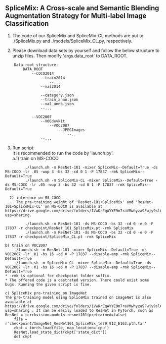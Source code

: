 ## SpliceMix: A Cross-scale and Semantic Blending Augmentation Strategy for Multi-label Image Classification

1. The code of our SpliceMix and SpliceMix-CL methods are put to ./SpliceMix.py and ./models/SpliceMix_CL.py, respectively.

2. Please download data sets by yourself and follow the below structure to unzip files. Then modify 'args.data_root' to DATA_ROOT.
```
    Data root structure:
        DATA_ROOT
            --COCO2014
                --train2014
                    --...
                --val2014
                    --...
                --category.json
                --train_anno.json
                --val_anno.json
                --...

            --VOC2007
                --VOCdevkit
                    --VOC2007
                        --JPEGImages
                            --..
                --...
```
3. Run script:  
    It is recommended to run the code by 'launch.py'.  
    a.1) train on MS-COCO
``` 
         ./launch.sh -m ResNet-101 -mixer SpliceMix--Default=True -ds MS-COCO -lr .05 -wup 3 -bs 32 -cd 0 1 -P 17837 -rmk SpliceMix--Default=True
         ./launch.sh -m SpliceMix-CL -mixer SpliceMix--Default=True -ds MS-COCO -lr .05 -wup 3 -bs 32 -cd 0 1 -P 17837 -rmk SpliceMix--Default=True
```
      2) inference on MS-COCO  
         The pre-training weight of 'ResNet-101+SpliceMix' and 'ResNet-101+SpliceMix-CL' on MS-COCO is available at 	 https://drive.google.com/drive/folders/1VwKrEqAYYE9m7raVMwhyza9Fwjy9slCS?usp=sharing.  
```  
         ./launch.sh -m ResNet-101 -ds MS-COCO -bs 32 -cd 0 -e 0 -P 17837 -r checkpoint/ResNet_101_SpliceMix.pt -rmk SpliceMix  
         ./launch.sh -m ResNet-101 -ds MS-COCO -bs 32 -cd 0 -e 0 -P 17837 -r checkpoint/SpliceMix_CL.pt -rmk SpliceMix  
```
    b) train on VOC2007  
        ./launch.sh -m ResNet-101 -mixer SpliceMix--Default=True -ds VOC2007 -lr .01 -bs 16 -cd 0 -P 17837 --disable-amp -rmk SpliceMix--Default=True  
        ./launch.sh -m SpliceMix-CL -mixer SpliceMix--Default=True -ds VOC2007 -lr .01 -bs 16 -cd 0 -P 17837 --disable-amp -rmk SpliceMix--Default=True  
    * -rmk is optional for checkpoint folder suffix.  
    * The offered code is a castrated version. There could exist some bugs. Running the given script is fine.  

    c) SpliceMix pre-training on ImageNet  
	The pre-training model using SpliceMix trained on ImageNet is also available at https://drive.google.com/drive/folders/1VwKrEqAYYE9m7raVMwhyza9Fwjy9slCS?usp=sharing . It can be easily loaded to ResNet in PyTorch, such as   
	ResNet = torchvision.models.resnet101(pretrained=false)
        file = r'checkpoint/ImageNet_ResNet101_SpliceMix_te79.912_E163.pth.tar'
        ckpt = torch.load(file, map_location='cpu')
        ResNet.load_state_dict(ckpt['state_dict'])
        del ckpt
